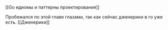 [[Go идиомы и паттерны проектирования]]

Пробежался по этой главе глазами, так как сейчас дженерики в го уже есть.
[[Дженерики]]

